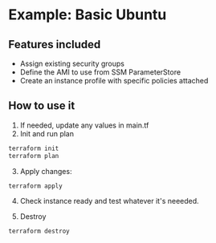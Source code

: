 # Example: Basic Ubuntu

## Features included

- Assign existing security groups
- Define the AMI to use from SSM ParameterStore
- Create an instance profile with specific policies attached

## How to use it

1. If needed, update any values in main.tf
2. Init and run plan

```bash
terraform init
terraform plan
```

3. Apply changes:

```bash
terraform apply
```

4. Check instance ready and test whatever it's neeeded.

5. Destroy

```bash
terraform destroy
```
